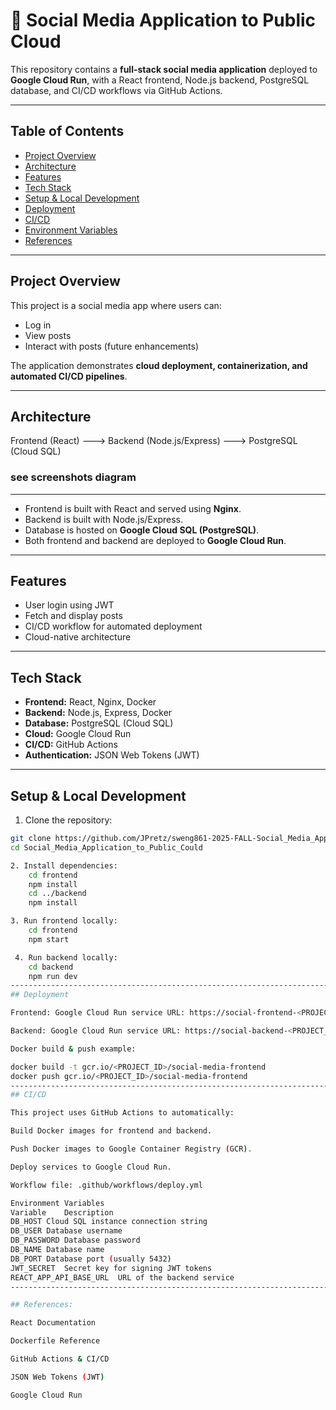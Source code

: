 # 🚀 Social Media Application to Public Cloud

This repository contains a **full-stack social media application** deployed to **Google Cloud Run**, with a React frontend, Node.js backend, PostgreSQL database, and CI/CD workflows via GitHub Actions.

--------------------------------------------------------------------------------------------------------

## Table of Contents

- [Project Overview](#project-overview)
- [Architecture](#architecture)
- [Features](#features)
- [Tech Stack](#tech-stack)
- [Setup & Local Development](#setup--local-development)
- [Deployment](#deployment)
- [CI/CD](#cicd)
- [Environment Variables](#environment-variables)
- [References](#references)

---------------------------------------------------------------------------------------------------------

## Project Overview

This project is a social media app where users can:

- Log in
- View posts
- Interact with posts (future enhancements)

The application demonstrates **cloud deployment, containerization, and automated CI/CD pipelines**.

---------------------------------------------------------------------------------------------------------

## Architecture

Frontend (React) ---> Backend (Node.js/Express) ---> PostgreSQL (Cloud SQL)
### see screenshots diagram

----------------------------------------------------------------------------------------------------------

- Frontend is built with React and served using **Nginx**.
- Backend is built with Node.js/Express.
- Database is hosted on **Google Cloud SQL (PostgreSQL)**.
- Both frontend and backend are deployed to **Google Cloud Run**.

--------------------------------------------------------------------------------------------------------------

## Features

- User login using JWT
- Fetch and display posts
- CI/CD workflow for automated deployment
- Cloud-native architecture

---------------------------------------------------------------------------------------------------------------

## Tech Stack

- **Frontend:** React, Nginx, Docker
- **Backend:** Node.js, Express, Docker
- **Database:** PostgreSQL (Cloud SQL)
- **Cloud:** Google Cloud Run
- **CI/CD:** GitHub Actions
- **Authentication:** JSON Web Tokens (JWT)

------------------------------------------------------------------------------------------------------------------

## Setup & Local Development

1. Clone the repository:

```bash
git clone https://github.com/JPretz/sweng861-2025-FALL-Social_Media_Application_to_Public_Could.git
cd Social_Media_Application_to_Public_Could

2. Install dependencies:
    cd frontend
    npm install
    cd ../backend
    npm install

3. Run frontend locally:
    cd frontend
    npm start

 4. Run backend locally:
    cd backend
    npm run dev   
------------------------------------------------------------------------------------------------------------------------
## Deployment

Frontend: Google Cloud Run service URL: https://social-frontend-<PROJECT_ID>.run.app

Backend: Google Cloud Run service URL: https://social-backend-<PROJECT_ID>.run.app

Docker build & push example:

docker build -t gcr.io/<PROJECT_ID>/social-media-frontend 
docker push gcr.io/<PROJECT_ID>/social-media-frontend
-------------------------------------------------------------------------------------------------------------------------
## CI/CD

This project uses GitHub Actions to automatically:

Build Docker images for frontend and backend.

Push Docker images to Google Container Registry (GCR).

Deploy services to Google Cloud Run.

Workflow file: .github/workflows/deploy.yml

Environment Variables
Variable	Description
DB_HOST	Cloud SQL instance connection string
DB_USER	Database username
DB_PASSWORD	Database password
DB_NAME	Database name
DB_PORT	Database port (usually 5432)
JWT_SECRET	Secret key for signing JWT tokens
REACT_APP_API_BASE_URL	URL of the backend service
--------------------------------------------------------------------------------------------------------------------------

## References:

React Documentation

Dockerfile Reference

GitHub Actions & CI/CD

JSON Web Tokens (JWT)

Google Cloud Run
